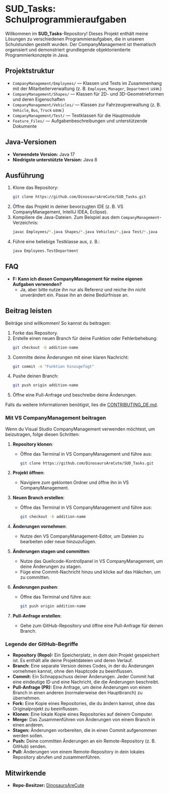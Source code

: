 # SUD_Tasks: Schulprogrammieraufgaben

Willkommen im **SUD_Tasks**-Repository! Dieses Projekt enthält meine Lösungen zu verschiedenen Programmieraufgaben, die in unseren Schulstunden gestellt wurden. Der CompanyManagement ist thematisch organisiert und demonstriert grundlegende objektorientierte Programmierkonzepte in Java.

## Projektstruktur

- `CompanyManagement/Employees/` — Klassen und Tests im Zusammenhang mit der Mitarbeiterverwaltung (z. B. `Employee`, `Manager`, `Department` usw.)
- `CompanyManagement/Shapes/` — Klassen für 2D- und 3D-Geometrieformen und deren Eigenschaften
- `CompanyManagement/Vehicles/` — Klassen zur Fahrzeugverwaltung (z. B. `Vehicle`, `Bus`, `Truck` usw.)
- `CompanyManagement/Test/` — Testklassen für die Hauptmodule
- `Feature_Files/` — Aufgabenbeschreibungen und unterstützende Dokumente

## Java-Versionen
- **Verwendete Version:** Java 17
- **Niedrigste unterstützte Version:** Java 8

## Ausführung
1. Klone das Repository:
   ```sh
   git clone https://github.com/DinosaursAreCute/SUD_Tasks.git
   ```
2. Öffne das Projekt in deiner bevorzugten IDE (z. B. VS CompanyManagement, IntelliJ IDEA, Eclipse).
3. Kompiliere die Java-Dateien. Zum Beispiel aus dem `CompanyManagement`-Verzeichnis:
   ```sh
   javac Employees/*.java Shapes/*.java Vehicles/*.java Test/*.java
   ```
4. Führe eine beliebige Testklasse aus, z. B.:
   ```sh
   java Employees.TestDepartment
   ```

## FAQ
- **F: Kann ich diesen CompanyManagement für meine eigenen Aufgaben verwenden?**
  - Ja, aber bitte nutze ihn nur als Referenz und reiche ihn nicht unverändert ein. Passe ihn an deine Bedürfnisse an.

## Beitrag leisten
Beiträge sind willkommen! So kannst du beitragen:
1. Forke das Repository.
2. Erstelle einen neuen Branch für deine Funktion oder Fehlerbehebung:
   ```sh
   git checkout -b addition-name
   ```
3. Committe deine Änderungen mit einer klaren Nachricht:
   ```sh
   git commit -m "Funktion hinzugefügt"
   ```
4. Pushe deinen Branch:
   ```sh
   git push origin addition-name
   ```
5. Öffne eine Pull-Anfrage und beschreibe deine Änderungen.

Falls du weitere Informationen benötigst, lies die [CONTRIBUTING_DE.md](Docs/CONTRIBUTING_DE.md).

### Mit VS CompanyManagement beitragen

Wenn du Visual Studio CompanyManagement verwenden möchtest, um beizutragen, folge diesen Schritten:

1. **Repository klonen**:
   - Öffne das Terminal in VS CompanyManagement und führe aus:
     ```sh
     git clone https://github.com/DinosaursAreCute/SUD_Tasks.git
     ```

2. **Projekt öffnen**:
   - Navigiere zum geklonten Ordner und öffne ihn in VS CompanyManagement.

3. **Neuen Branch erstellen**:
   - Öffne das Terminal in VS CompanyManagement und führe aus:
     ```sh
     git checkout -b addition-name
     ```

4. **Änderungen vornehmen**:
   - Nutze den VS CompanyManagement-Editor, um Dateien zu bearbeiten oder neue hinzuzufügen.

5. **Änderungen stagen und committen**:
   - Nutze das Quellcode-Kontrollpanel in VS CompanyManagement, um deine Änderungen zu stagen.
   - Füge eine Commit-Nachricht hinzu und klicke auf das Häkchen, um zu committen.

6. **Änderungen pushen**:
   - Öffne das Terminal und führe aus:
     ```sh
     git push origin addition-name
     ```

7. **Pull-Anfrage erstellen**:
   - Gehe zum GitHub-Repository und öffne eine Pull-Anfrage für deinen Branch.

### Legende der GitHub-Begriffe

- **Repository (Repo):** Ein Speicherplatz, in dem dein Projekt gespeichert ist. Es enthält alle deine Projektdateien und deren Verlauf.
- **Branch:** Eine separate Version deines Codes, in der du Änderungen vornehmen kannst, ohne den Hauptcode zu beeinflussen.
- **Commit:** Ein Schnappschuss deiner Änderungen. Jeder Commit hat eine eindeutige ID und eine Nachricht, die die Änderungen beschreibt.
- **Pull-Anfrage (PR):** Eine Anfrage, um deine Änderungen von einem Branch in einen anderen (normalerweise den Hauptbranch) zu übernehmen.
- **Fork:** Eine Kopie eines Repositories, die du ändern kannst, ohne das Originalprojekt zu beeinflussen.
- **Klonen:** Eine lokale Kopie eines Repositories auf deinem Computer.
- **Merge:** Das Zusammenführen von Änderungen von einem Branch in einen anderen.
- **Stagen:** Änderungen vorbereiten, die in einen Commit aufgenommen werden sollen.
- **Push:** Deine committen Änderungen an ein Remote-Repository (z. B. GitHub) senden.
- **Pull:** Änderungen von einem Remote-Repository in dein lokales Repository abrufen und zusammenführen.

## Mitwirkende
- **Repo-Besitzer:** [DinosaursAreCute](https://github.com/DinosaursAreCute)

